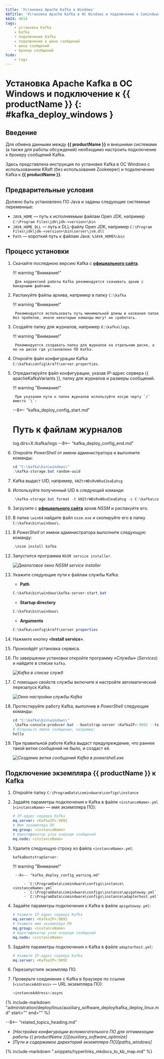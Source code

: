 ```yaml
---
title: 'Установка Apache Kafka в Windows'
kbTitle: 'Установка Apache Kafka в ОС Windows и подключение к Comindware Platform'
kbId: 4614
tags:
    - установка Kafka
    - Kafka
    - подключение Kafka
    - подключение к шине сообщений
    - шина сообщений
    - брокер сообщений
hide:
    - tags
---
```


# Установка Apache Kafka в ОС Windows и подключение к {{ productName }} {: #kafka_deploy_windows }

## Введение

Для обмена данными между **{{ productName }}** и внешними системами (а также для работы обсуждений) необходимо настроить подключение к брокеру сообщений Kafka.

Здесь представлена инструкция по установке Kafka в ОС Windows с использованием KRaft (без использования Zookeeper) и подключению Kafka к **{{ productName }}**.

## Предварительные условия

Должно быть установлено ПО Java и заданы следующие системные переменные:

- `JAVA_HOME` — путь к исполняемым файлам Open JDK, например `C:\Program Files\jdk\jdk-<version>\bin`
- `JAVA_HOME_DLL` — путь к DLL-файлу Open JDK, например `C:\Program Files\jdk\jdk-<version>\bin\server\jvm.dll`
- `Path` — короткий путь к файлам Java: `%JAVA_HOME%\bin`

## Процесс установки

1. Скачайте последнюю версию Kafka с **[официального сайта](https://kafka.apache.org/downloads)**.

    !!! warning "Внимание!"

        Для корректной работы Kafka рекомендуется скачивать архив с бинарными файлами.

2. Распакуйте файлы архива, например в папку `C:\kafka`

    !!! warning "Внимание!"

        Рекомендуется использовать путь минимальной длины и названия папок без пробелов, иначе некоторые команды могут не сработать.

3. Создайте папку для журналов, например `X:\kafka\logs`.

    !!! warning "Внимание!"

        Рекомендуется создавать папку для журналов на отдельном диске, а не на диске где установлено ПО Kafka.

4. Откройте файл конфигурации Kafka `C:\kafka\config\kraft\server.properties`.
5. Отредактируйте файл конфигурации, указав IP-адрес сервера {{ apacheKafkaVariants }}, папку для журналов и размеры сообщений.

    !!! warning "Внимание!"

        При указании пути к папке журналов используйте косую черту `/` вместо `\`:

    --8<-- "kafka_deploy_config_start.md"
    # Путь к файлам журналов
    log.dirs=X:/kafka/logs
    --8<-- "kafka_deploy_config_end.md"

6. Откройте _PowerShell_ от имени администратора и выполните команды:

    ``` powershell
    cd "C:\kafka\bin\windows\"
    .\kafka-storage.bat random-uuid
    ```

7. Kafka выдаст UID, например, `kNZtrWDsRvW0udJeaEahsg`
8. Используйте полученный UID в следующей команде:

    ``` powershell
    .\kafka-storage.bat format -t kNZtrWDsRvW0udJeaEahsg -c C:\kafka\config\kraft\server.properties
    ```

9. Загрузите с **[официального сайта](https://nssm.cc/download)** архив _NSSM_ и распакуйте его.
10. В папке `\win64` найдите файл `nssm.exe` и скопируйте его в папку `C:\kafka\bin\windows\`.
11. В _PowerShell_ от имени администратора выполните следующую команду:

    ``` powershell
    .\nssm install kafka
    ```

12. Запустится программа `NSSM service installer`.

    _![Диалоговое окно NSSM service installer](img/kafka_install_nssm_service_installer.png)_

13. Укажите следующие пути к файлам службы Kafka:

    - **Path**

    ``` powershell
    C:\kafka\bin\windows\kafka-server-start.bat
    ```

    - **Startup directory**

    ``` powershell
    C:\kafka\bin\windows\
    ```

    - **Arguments**

    ``` powershell
    C:\kafka\config\kraft\server.properties
    ```

14. Нажмите кнопку «**Install service**».
15. Произойдёт установка сервиса.
16. По завершении установки откройте программу _«Службы_» (_Services_) и найдите в списке `kafka`.

    _![Kafka в списке служб](img/kafka_install_services.png)_

17. С помощью свойств службы включите и настройте автоматический перезапуск Kafka.

    _![Окно настройки службы Kafka](img/kafka_install_kafka_service.png)_

18. Протестируйте работу Kafka, выполнив в _PowerShell_ следующие команды:

    ``` powershell
    cd "C:\kafka\bin\windows\"
    .\kafka-console-producer.bat --bootstrap-server <KafkaIP>:9092 --topic TEST
    # Отправьте любое сообщение, например:
    hello
    ```

19. При правильной работе Kafka выдаст предупреждение, что раннее такой ветки сообщений не было, и создаст её.

    _![Создание ветки сообщений Kafka в powershell.exe](img/kafka_install_powershell.png)_

## Подключение экземпляра {{ productName }} к Kafka

1. Откройте папку `C:\ProgramData\comindware\configs\instance`

2. Задайте параметры подключения к Kafka в файле `<instanceName>.yml` (`<instanceName>` — имя экземпляра ПО):

    ``` yaml
    # IP-адрес сервера Kafka
    mq.server: <KafkaIP>:9092
    # Имя экземпляра ПО
    mq.group: <instanceName>
    # Идентификатор узла очереди сообщений
    mq.node: <instanceName>
    ```

3. Удалите следующую строку из файла `<instanceName>.yml`:

    ``` powershell
    kafkaBootstrapServer:
    ```

    !!! warning "Внимание!"

        --8<-- "kafka_deploy_config_warning.md"
        
            - `C:\ProgramData\comindware\configs\instance\<instanceName>.yml`
            - `C:\ProgramData\comindware\configs\instance\apigateway.yml`
            - `C:\ProgramData\comindware\configs\instance\adapterhost.yml`

4. Задайте параметры подключения к Kafka в файле `apigateway.yml`:

    ``` yaml
    # Укажите IP-адрес сервера Kafka
    mq.server: <KafkaIP>:9092
    # Укажите имя экземпляра ПО
    mq.group: <instanceName>
    # Идентификатор узла очереди сообщений
    mq.node: <instanceName>
    ```

5. Задайте параметры подключения к Kafka в файле `adapterhost.yml`:

    ``` yaml
    # Укажите IP-адрес сервера Kafka
    mq.server: <KafkaIP>:9092
    ```

6. Перезапустите экземпляр ПО.
7. Проверьте соединение с Kafka в браузере по ссылке (`<instanceAddress>` — URL экземпляра ПО):

    ``` powershell
    <instanceAddress>/async
    ```

{%
include-markdown "administration/deploy/linux/auxiliary_software_deploy/kafka_deploy_linux.md"
start="<!--additional-recommendations-start-->"
end="<!--additional-recommendations-end-->"
%}

<div class="relatedTopics" markdown="block">

--8<-- "related_topics_heading.md"

- _[Настройка конфигурации вспомогательного ПО для оптимизации работы {{ productName }}][auxiliary_software_optimize]_
- _[Пути и содержимое директорий экземпляра ПО][paths_windows]_

</div>

{% include-markdown ".snippets/hyperlinks_mkdocs_to_kb_map.md" %}
